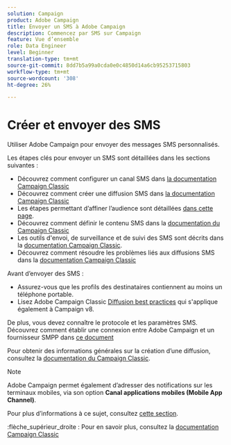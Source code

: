 ```yaml
---
solution: Campaign
product: Adobe Campaign
title: Envoyer un SMS à Adobe Campaign
description: Commencez par SMS sur Campaign
feature: Vue d’ensemble
role: Data Engineer
level: Beginner
translation-type: tm+mt
source-git-commit: 8dd7b5a99a0cda0e0c4850d14a6cb95253715803
workflow-type: tm+mt
source-wordcount: '308'
ht-degree: 26%

---
```


# Créer et envoyer des SMS

Utiliser Adobe Campaign pour envoyer des messages SMS personnalisés.

Les étapes clés pour envoyer un SMS sont détaillées dans les sections suivantes :

* Découvrez comment configurer un canal SMS dans [la documentation Campaign Classic](https://experienceleague.adobe.com/docs/campaign-classic/using/sending-messages/sending-messages-on-mobiles/sms-set-up.html?lang=en#sending-messages)
* Découvrez comment créer une diffusion SMS dans [la documentation Campaign Classic](https://experienceleague.adobe.com/docs/campaign-classic/using/sending-messages/sending-messages-on-mobiles/sms-create.html?lang=en#sending-messages)
* Les étapes permettant d’affiner l’audience sont détaillées [dans cette page](../start/audiences.md).
* Découvrez comment définir le contenu SMS dans la [documentation du Campaign Classic](https://experienceleague.adobe.com/docs/campaign-classic/using/sending-messages/sending-messages-on-mobiles/sms-create.html?lang=en#defining-the-sms-content)
* Les outils d&#39;envoi, de surveillance et de suivi des SMS sont décrits dans la [documentation Campaign Classic](https://experienceleague.adobe.com/docs/campaign-classic/using/sending-messages/sending-messages-on-mobiles/sms-send.html?lang=en#sending-messages).
* Découvrez comment résoudre les problèmes liés aux diffusions SMS dans la [documentation Campaign Classic](https://experienceleague.adobe.com/docs/campaign-classic/using/sending-messages/sending-messages-on-mobiles/troubleshooting-sms.html?lang=en#sending-messages)

Avant d’envoyer des SMS :

* Assurez-vous que les profils des destinataires contiennent au moins un téléphone portable.
* Lisez Adobe Campaign Classic [Diffusion best practices](https://experienceleague.adobe.com/docs/campaign-classic/using/sending-messages/key-steps-when-creating-a-delivery/delivery-bestpractices/delivery-best-practices.html?lang=en#sending-messages) qui s&#39;applique également à Campaign v8.

De plus, vous devez connaître le protocole et les paramètres SMS. Découvrez comment établir une connexion entre Adobe Campaign et un fournisseur SMPP dans [ce document](https://experienceleague.adobe.com/docs/campaign-classic/using/sending-messages/sending-messages-on-mobiles/sms-protocol.html?lang=en#sending-messages)

Pour obtenir des informations générales sur la création d’une diffusion, consultez la [documentation du Campaign Classic](https://experienceleague.adobe.com/docs/campaign-classic/using/sending-messages/key-steps-when-creating-a-delivery/steps-about-delivery-creation-steps.html?lang=en#sending-messages).

>[!NOTE]
>
>Adobe Campaign permet également d’adresser des notifications sur les terminaux mobiles, via son option **Canal applications mobiles (Mobile App Channel)**.
> 
>Pour plus d’informations à ce sujet, consultez [cette section](push.md).

:flèche_supérieur_droite : Pour en savoir plus, consultez la [documentation Campaign Classic](https://experienceleague.adobe.com/docs/campaign-classic/using/sending-messages/sending-messages-on-mobiles/sms-channel.html)
